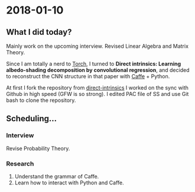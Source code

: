 # 2018-01-10
## What I did today?
Mainly work on the upcoming interview. Revised Linear Algebra and Matrix Theory.

Since I am totally a nerd to [Torch](http://torch.ch/), I turned to **Direct intrinsics: Learning albedo-shading decomposition by convolutional regression**, and decided to reconstruct the CNN structure in that paper with [Caffe](http://caffe.berkeleyvision.org/) + Python.

At first I fork the repository from [direct-intrinsics](https://github.com/tnarihi/direct-intrinsics) I worked on the sync with Github in high speed (GFW is so strong). I edited PAC file of SS and use Git bash to clone the repository. 

## Scheduling...

### Interview
Revise Probability Theory.

### Research
1. Understand the grammar of Caffe.
2. Learn how to interact with Python and Caffe.





